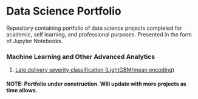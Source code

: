# Data Science Portfolio
Repository containing portfolio of data science projects completed for academic, self learning, and professional purposes. Presented in the form of Jupyter Notebooks.

### Machine Learning and Other Advanced Analytics 
1. [Late delivery severity classification (LightGBM/mean encoding)](https://github.com/DarrellS0352/Data-Science-Portfolio/blob/master/Late%20Delivery%20Severity%20Classification.ipynb)

#### NOTE: Portfolio under construction. Will update with more projects as time allows.

